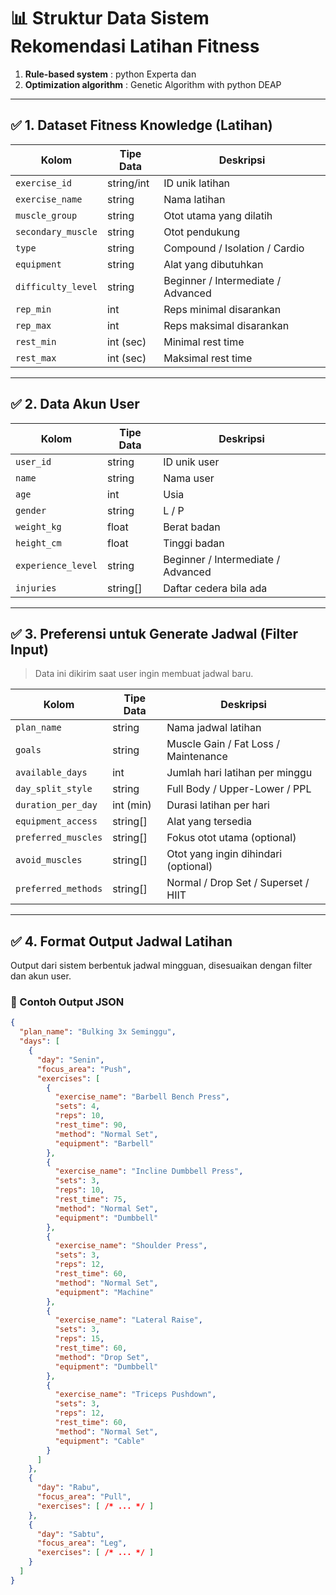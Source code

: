 # 📊 Struktur Data Sistem Rekomendasi Latihan Fitness

1. **Rule-based system** : python Experta dan
2. **Optimization algorithm** : Genetic Algorithm with python DEAP

---

## ✅ 1. Dataset Fitness Knowledge (Latihan)

| Kolom              | Tipe Data   | Deskripsi |
|--------------------|-------------|-----------|
| `exercise_id`      | string/int  | ID unik latihan |
| `exercise_name`    | string      | Nama latihan |
| `muscle_group`     | string      | Otot utama yang dilatih |
| `secondary_muscle` | string      | Otot pendukung |
| `type`             | string      | Compound / Isolation / Cardio |
| `equipment`        | string      | Alat yang dibutuhkan |
| `difficulty_level` | string      | Beginner / Intermediate / Advanced |
| `rep_min`          | int         | Reps minimal disarankan |
| `rep_max`          | int         | Reps maksimal disarankan |
| `rest_min`         | int (sec)   | Minimal rest time |
| `rest_max`         | int (sec)   | Maksimal rest time |

---

## ✅ 2. Data Akun User

| Kolom               | Tipe Data | Deskripsi |
|---------------------|-----------|-----------|
| `user_id`           | string    | ID unik user |
| `name`              | string    | Nama user |
| `age`               | int       | Usia |
| `gender`            | string    | L / P |
| `weight_kg`         | float     | Berat badan |
| `height_cm`         | float     | Tinggi badan |
| `experience_level`  | string    | Beginner / Intermediate / Advanced |
| `injuries`          | string[]  | Daftar cedera bila ada |

---

## ✅ 3. Preferensi untuk Generate Jadwal (Filter Input)

> Data ini dikirim saat user ingin membuat jadwal baru.

| Kolom               | Tipe Data | Deskripsi |
|---------------------|-----------|-----------|
| `plan_name`         | string    | Nama jadwal latihan |
| `goals`             | string    | Muscle Gain / Fat Loss / Maintenance |
| `available_days`    | int       | Jumlah hari latihan per minggu |
| `day_split_style`   | string    | Full Body / Upper-Lower / PPL |
| `duration_per_day`  | int (min) | Durasi latihan per hari |
| `equipment_access`  | string[]  | Alat yang tersedia |
| `preferred_muscles` | string[]  | Fokus otot utama (optional) |
| `avoid_muscles`     | string[]  | Otot yang ingin dihindari (optional) |
| `preferred_methods` | string[]  | Normal / Drop Set / Superset / HIIT |

---

## ✅ 4. Format Output Jadwal Latihan

Output dari sistem berbentuk jadwal mingguan, disesuaikan dengan filter dan akun user.

### 📁 Contoh Output JSON

```json
{
  "plan_name": "Bulking 3x Seminggu",
  "days": [
    {
      "day": "Senin",
      "focus_area": "Push",
      "exercises": [
        {
          "exercise_name": "Barbell Bench Press",
          "sets": 4,
          "reps": 10,
          "rest_time": 90,
          "method": "Normal Set",
          "equipment": "Barbell"
        },
        {
          "exercise_name": "Incline Dumbbell Press",
          "sets": 3,
          "reps": 10,
          "rest_time": 75,
          "method": "Normal Set",
          "equipment": "Dumbbell"
        },
        {
          "exercise_name": "Shoulder Press",
          "sets": 3,
          "reps": 12,
          "rest_time": 60,
          "method": "Normal Set",
          "equipment": "Machine"
        },
        {
          "exercise_name": "Lateral Raise",
          "sets": 3,
          "reps": 15,
          "rest_time": 60,
          "method": "Drop Set",
          "equipment": "Dumbbell"
        },
        {
          "exercise_name": "Triceps Pushdown",
          "sets": 3,
          "reps": 12,
          "rest_time": 60,
          "method": "Normal Set",
          "equipment": "Cable"
        }
      ]
    },
    {
      "day": "Rabu",
      "focus_area": "Pull",
      "exercises": [ /* ... */ ]
    },
    {
      "day": "Sabtu",
      "focus_area": "Leg",
      "exercises": [ /* ... */ ]
    }
  ]
}
